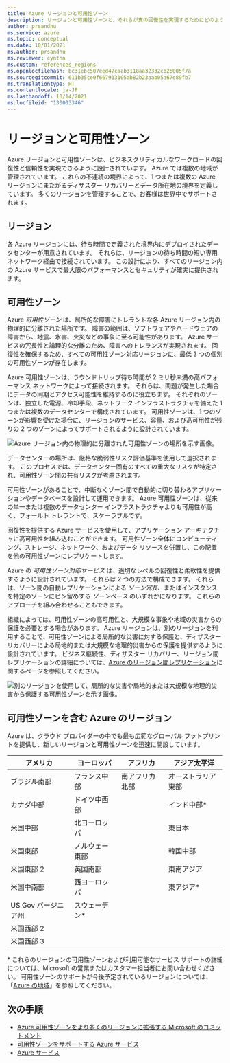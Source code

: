 ```yaml
---
title: Azure リージョンと可用性ゾーン
description: リージョンと可用性ゾーンと、それらが真の回復性を実現するためにどのように機能するのかについて説明します。
author: prsandhu
ms.service: azure
ms.topic: conceptual
ms.date: 10/01/2021
ms.author: prsandhu
ms.reviewer: cynthn
ms.custom: references_regions
ms.openlocfilehash: bc31ebc507eed47caab3118aa32332cb26005f7a
ms.sourcegitcommit: 611b35ce0f667913105ab82b23aab05a67e89fb7
ms.translationtype: HT
ms.contentlocale: ja-JP
ms.lasthandoff: 10/14/2021
ms.locfileid: "130003346"
---
```

# <a name="regions-and-availability-zones"></a>リージョンと可用性ゾーン

Azure リージョンと可用性ゾーンは、ビジネスクリティカルなワークロードの回復性と信頼性を実現できるように設計されています。 Azure では複数の地域が管理されています。 これらの不連続の境界によって、1 つまたは複数の Azure リージョンにまたがるディザスター リカバリーとデータ所在地の境界を定義しています。 多くのリージョンを管理することで、お客様は世界中でサポートされます。 

## <a name="regions"></a>リージョン

各 Azure リージョンには、待ち時間で定義された境界内にデプロイされたデータセンターが用意されています。 それらは、リージョンの待ち時間の短い専用ネットワーク経由で接続されています。 この設計により、すべてのリージョン内の Azure サービスで最大限のパフォーマンスとセキュリティが確実に提供されます。

## <a name="availability-zones"></a>可用性ゾーン

Azure *可用性ゾーン* は、局所的な障害にトレラントな各 Azure リージョン内の物理的に分離された場所です。 障害の範囲は、ソフトウェアやハードウェアの障害から、地震、水害、火災などの事象に至る可能性があります。 Azure サービスの冗長性と論理的な分離のため、障害へのトレランスが実現されます。 回復性を確保するため、すべての可用性ゾーン対応リージョンに、最低 3 つの個別の可用性ゾーンが存在します。 

Azure 可用性ゾーンは、ラウンドトリップ待ち時間が 2 ミリ秒未満の高パフォーマンス ネットワークによって接続されます。 それらは、問題が発生した場合にデータの同期とアクセス可能性を維持するのに役立ちます。 それぞれのゾーンは、独立した電源、冷却手段、ネットワーク インフラストラクチャを備えた 1 つまたは複数のデータセンターで構成されています。 可用性ゾーンは、1 つのゾーンが影響を受けた場合に、リージョンのサービス、容量、および高可用性が残りの 2 つのゾーンによってサポートされるように設計されています。

![Azure リージョン内の物理的に分離された可用性ゾーンの場所を示す画像。](media/availability-zones.png)

データセンターの場所は、厳格な脆弱性リスク評価基準を使用して選択されます。 このプロセスでは、データセンター固有のすべての重大なリスクが特定され、可用性ゾーン間の共有リスクが考慮されます。

可用性ゾーンがあることで、中断なくゾーン間で自動的に切り替わるアプリケーションやデータベースを設計して運用できます。 Azure 可用性ゾーンは、従来の単一または複数のデータセンター インフラストラクチャよりも可用性が高く、フォールト トレラントで、スケーラブルです。

回復性を提供する Azure サービスを使用して、アプリケーション アーキテクチャに高可用性を組み込むことができます。 可用性ゾーン全体にコンピューティング、ストレージ、ネットワーク、およびデータ リソースを併置し、この配置を他の可用性ゾーンにレプリケートします。

Azure の *可用性ゾーン対応サービス* は、適切なレベルの回復性と柔軟性を提供するように設計されています。 それらは 2 つの方法で構成できます。 それらは、ゾーン間の自動レプリケーションによる *ゾーン冗長*、またはインスタンスを特定のゾーンにピン留めする *ゾーンベース* のいずれかになります。 これらのアプローチを組み合わせることもできます。

組織によっては、可用性ゾーンの高可用性と、大規模な事象や地域の災害からの保護を必要とする場合があります。 Azure リージョンは、別のリージョンを利用することで、可用性ゾーンによる局所的な災害に対する保護と、ディザスター リカバリーによる局地的または大規模な地理的災害からの保護を提供するように設計されています。 ビジネス継続性、ディザスター リカバリー、リージョン間レプリケーションの詳細については、[Azure のリージョン間レプリケーション](../best-practices-availability-paired-regions.md)に関するページを参照してください。

![別のリージョンを使用して、局所的な災害や局地的または大規模な地理的災害から保護する可用性ゾーンを示す画像。](media/availability-zones-region-geography.png)

## <a name="azure-regions-with-availability-zones"></a>可用性ゾーンを含む Azure のリージョン
Azure は、クラウド プロバイダーの中でも最も広範なグローバル フットプリントを提供し、新しいリージョンと可用性ゾーンを迅速に開設しています。

| アメリカ | ヨーロッパ | アフリカ | アジア太平洋 |
|--------------------|----------------------|---------------------|----------------|
| ブラジル南部 | フランス中部 | 南アフリカ北部 | オーストラリア東部 |
| カナダ中部 | ドイツ中西部 | | インド中部\* |
| 米国中部 | 北ヨーロッパ | | 東日本 |
| 米国東部 | ノルウェー東部 | | 韓国中部 |
| 米国東部 2 | 英国南部 | | 東南アジア |
| 米国中南部 | 西ヨーロッパ |  | 東アジア* |
| US Gov バージニア州 | スウェーデン* | | |
| 米国西部 2 | | | |
| 米国西部 3 | | | |

\* これらのリージョンの可用性ゾーンおよび利用可能なサービス サポートの詳細については、Microsoft の営業またはカスタマー担当者にお問い合わせください。 可用性ゾーンのサポートが今後予定されているリージョンについては、「[Azure の地域](https://azure.microsoft.com/global-infrastructure/geographies/)」を参照してください。

## <a name="next-steps"></a>次の手順

- [Azure 可用性ゾーンをより多くのリージョンに拡張する Microsoft のコミットメント](https://azure.microsoft.com/blog/our-commitment-to-expand-azure-availability-zones-to-more-regions/)
- [可用性ゾーンをサポートする Azure サービス](az-region.md)
- [Azure サービス](region-types-service-categories-azure.md)
